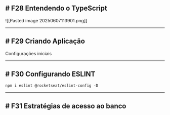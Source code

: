 ## # F28 Entendendo o TypeScript

![[Pasted image 20250607113901.png]]

---

## # F29 Criando Aplicação

Configurações iniciais

---

## # F30 Configurando ESLINT

`npm i eslint @rocketseat/eslint-config -D`

---

## # F31 Estratégias de acesso ao banco

